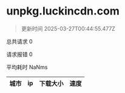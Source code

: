 
  # unpkg.luckincdn.com

  > 更新时间 2025-03-27T00:44:55.477Z
  
  总共请求 0

  请求报错 0

  平均耗时 NaNms

|城市|ip|下载大小|速度|
|-----|----------|---|---|

  